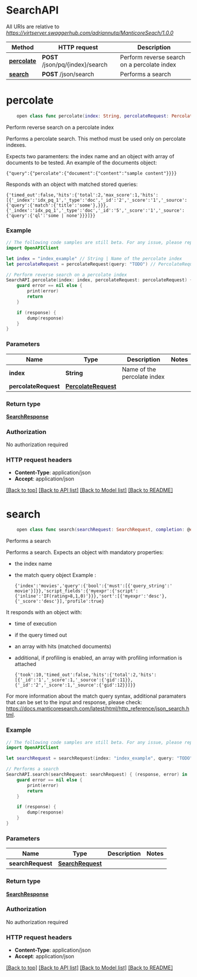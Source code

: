 # SearchAPI

All URIs are relative to *https://virtserver.swaggerhub.com/adriannuta/ManticoreSeach/1.0.0*

Method | HTTP request | Description
------------- | ------------- | -------------
[**percolate**](SearchAPI.md#percolate) | **POST** /json/pq/{index}/search | Perform reverse search on a percolate index
[**search**](SearchAPI.md#search) | **POST** /json/search | Performs a search


# **percolate**
```swift
    open class func percolate(index: String, percolateRequest: PercolateRequest, completion: @escaping (_ data: SearchResponse?, _ error: Error?) -> Void)
```

Perform reverse search on a percolate index

Performs a percolate search. 
This method must be used only on percolate indexes.

Expects two paramenters: the index name and an object with array of documents to be tested.
An example of the documents object:

  ```
  {"query":{"percolate":{"document":{"content":"sample content"}}}}
  ```

Responds with an object with matched stored queries: 

  ```
  {'timed_out':false,'hits':{'total':2,'max_score':1,'hits':[{'_index':'idx_pq_1','_type':'doc','_id':'2','_score':'1','_source':{'query':{'match':{'title':'some'},}}},{'_index':'idx_pq_1','_type':'doc','_id':'5','_score':'1','_source':{'query':{'ql':'some | none'}}}]}}
  ```


### Example 
```swift
// The following code samples are still beta. For any issue, please report via http://github.com/OpenAPITools/openapi-generator/issues/new
import OpenAPIClient

let index = "index_example" // String | Name of the percolate index
let percolateRequest = percolateRequest(query: "TODO") // PercolateRequest | 

// Perform reverse search on a percolate index
SearchAPI.percolate(index: index, percolateRequest: percolateRequest) { (response, error) in
    guard error == nil else {
        print(error)
        return
    }

    if (response) {
        dump(response)
    }
}
```

### Parameters

Name | Type | Description  | Notes
------------- | ------------- | ------------- | -------------
 **index** | **String** | Name of the percolate index | 
 **percolateRequest** | [**PercolateRequest**](PercolateRequest.md) |  | 

### Return type

[**SearchResponse**](SearchResponse.md)

### Authorization

No authorization required

### HTTP request headers

 - **Content-Type**: application/json
 - **Accept**: application/json

[[Back to top]](#) [[Back to API list]](../README.md#documentation-for-api-endpoints) [[Back to Model list]](../README.md#documentation-for-models) [[Back to README]](../README.md)

# **search**
```swift
    open class func search(searchRequest: SearchRequest, completion: @escaping (_ data: SearchResponse?, _ error: Error?) -> Void)
```

Performs a search

Performs a search. 
Expects an object with mandatory properties:
* the index name
* the match query object
Example :

  ```
  {'index':'movies','query':{'bool':{'must':[{'query_string':' movie'}]}},'script_fields':{'myexpr':{'script':{'inline':'IF(rating>8,1,0)'}}},'sort':[{'myexpr':'desc'},{'_score':'desc'}],'profile':true}
  ```

It responds with an object with:
- time of execution
- if the query timed out
- an array with hits (matched documents)
- additional, if profiling is enabled, an array with profiling information is attached


  ```
  {'took':10,'timed_out':false,'hits':{'total':2,'hits':[{'_id':'1','_score':1,'_source':{'gid':11}},{'_id':'2','_score':1,'_source':{'gid':12}}]}}
  ```

For more information about the match query syntax, additional paramaters that can be set to the input and response, please check: https://docs.manticoresearch.com/latest/html/http_reference/json_search.html.


### Example 
```swift
// The following code samples are still beta. For any issue, please report via http://github.com/OpenAPITools/openapi-generator/issues/new
import OpenAPIClient

let searchRequest = searchRequest(index: "index_example", query: "TODO", limit: 123, offset: 123, maxMatches: 123, sort: [123], scriptFields: 123, highlight: 123, source: ["source_example"], profile: false) // SearchRequest | 

// Performs a search
SearchAPI.search(searchRequest: searchRequest) { (response, error) in
    guard error == nil else {
        print(error)
        return
    }

    if (response) {
        dump(response)
    }
}
```

### Parameters

Name | Type | Description  | Notes
------------- | ------------- | ------------- | -------------
 **searchRequest** | [**SearchRequest**](SearchRequest.md) |  | 

### Return type

[**SearchResponse**](SearchResponse.md)

### Authorization

No authorization required

### HTTP request headers

 - **Content-Type**: application/json
 - **Accept**: application/json

[[Back to top]](#) [[Back to API list]](../README.md#documentation-for-api-endpoints) [[Back to Model list]](../README.md#documentation-for-models) [[Back to README]](../README.md)

